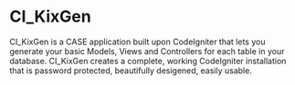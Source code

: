 CI_KixGen
=========

CI_KixGen is a CASE application built upon CodeIgniter that lets you generate your basic Models, Views and Controllers for each table in your database. CI_KixGen creates a complete, working CodeIgniter installation that is password protected, beautifully desigened, easily usable.
